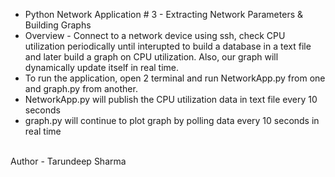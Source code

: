 * Python Network Application # 3 - Extracting Network Parameters & Building Graphs
* Overview - Connect to a network device using ssh, check CPU utilization periodically until interupted to build a database in a text file and later build a graph on CPU utilization. Also, our graph will dynamically update itself in real time.  
* To run the application, open 2 terminal and run NetworkApp.py from one and graph.py from another.
* NetworkApp.py will publish the CPU utilization data in text file every 10 seconds
* graph.py will continue to plot graph by polling data every 10 seconds in real time

<br>
Author - Tarundeep Sharma
